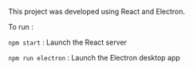 This project was developed using React and Electron.


To run :



`npm start` : Launch the React server

`npm run electron` : Launch the Electron desktop app 
